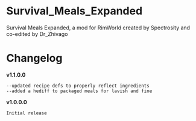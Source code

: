 # Survival_Meals_Expanded
Survival Meals Expanded, a mod for RimWorld created by Spectrosity and co-edited by Dr_Zhivago

# Changelog
**v1.1.0.0**
```
--updated recipe defs to properly reflect ingredients
--added a hediff to packaged meals for lavish and fine
```
**v1.0.0.0**
```
Initial release
```
